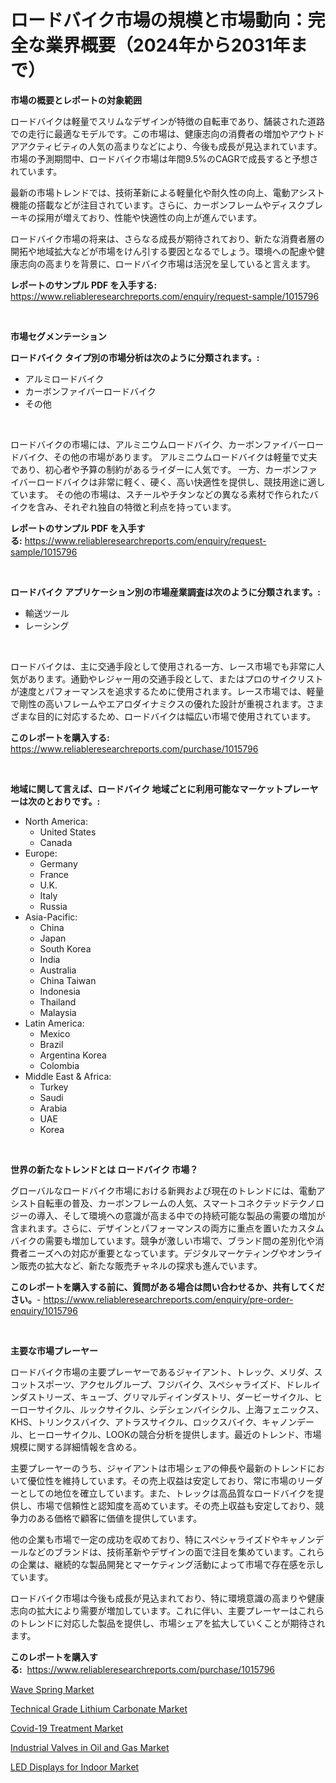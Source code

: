 <p><h1>ロードバイク市場の規模と市場動向：完全な業界概要（2024年から2031年まで）</h1></p><p><strong>市場の概要とレポートの対象範囲</strong></p>
<p><p>ロードバイクは軽量でスリムなデザインが特徴の自転車であり、舗装された道路での走行に最適なモデルです。この市場は、健康志向の消費者の増加やアウトドアアクティビティの人気の高まりなどにより、今後も成長が見込まれています。市場の予測期間中、ロードバイク市場は年間9.5%のCAGRで成長すると予想されています。</p><p>最新の市場トレンドでは、技術革新による軽量化や耐久性の向上、電動アシスト機能の搭載などが注目されています。さらに、カーボンフレームやディスクブレーキの採用が増えており、性能や快適性の向上が進んでいます。</p><p>ロードバイク市場の将来は、さらなる成長が期待されており、新たな消費者層の開拓や地域拡大などが市場をけん引する要因となるでしょう。環境への配慮や健康志向の高まりを背景に、ロードバイク市場は活況を呈していると言えます。</p></p>
<p><strong>レポートのサンプル PDF を入手する:</strong> <a href="https://www.reliableresearchreports.com/enquiry/request-sample/1015796">https://www.reliableresearchreports.com/enquiry/request-sample/1015796</a></p>
<p>&nbsp;</p>
<p><strong>市場セグメンテーション</strong></p>
<p><strong>ロードバイク タイプ別の市場分析は次のように分類されます。:</strong></p>
<p><ul><li>アルミロードバイク</li><li>カーボンファイバーロードバイク</li><li>その他</li></ul></p>
<p>&nbsp;</p>
<p><p>ロードバイクの市場には、アルミニウムロードバイク、カーボンファイバーロードバイク、その他の市場があります。 アルミニウムロードバイクは軽量で丈夫であり、初心者や予算の制約があるライダーに人気です。 一方、カーボンファイバーロードバイクは非常に軽く、硬く、高い快適性を提供し、競技用途に適しています。 その他の市場は、スチールやチタンなどの異なる素材で作られたバイクを含み、それぞれ独自の特徴と利点を持っています。</p></p>
<p><strong>レポートのサンプル PDF を入手する:</strong>&nbsp;<a href="https://www.reliableresearchreports.com/enquiry/request-sample/1015796">https://www.reliableresearchreports.com/enquiry/request-sample/1015796</a></p>
<p>&nbsp;</p>
<p><strong> ロードバイク アプリケーション別の市場産業調査は次のように分類されます。:</strong></p>
<p><ul><li>輸送ツール</li><li>レーシング</li></ul></p>
<p>&nbsp;</p>
<p><p>ロードバイクは、主に交通手段として使用される一方、レース市場でも非常に人気があります。通勤やレジャー用の交通手段として、またはプロのサイクリストが速度とパフォーマンスを追求するために使用されます。レース市場では、軽量で剛性の高いフレームやエアロダイナミクスの優れた設計が重視されます。さまざまな目的に対応するため、ロードバイクは幅広い市場で使用されています。</p></p>
<p><strong>このレポートを購入する:</strong>&nbsp; <a href="https://www.reliableresearchreports.com/purchase/1015796">https://www.reliableresearchreports.com/purchase/1015796</a></p>
<p>&nbsp;</p>
<p><strong>地域に関して言えば、ロードバイク 地域ごとに利用可能なマーケットプレーヤーは次のとおりです。:</strong></p>
<p><ul>
    <li>
        North America:
        <ul>
            <li>United States</li>
            <li>Canada</li>
        </ul>
    </li>
    <li>
        Europe:
        <ul>
            <li>Germany</li>
            <li>France</li>
            <li>U.K.</li>
            <li>Italy</li>
            <li>Russia</li>
        </ul>
    </li>
    <li>
        Asia-Pacific:
        <ul>
            <li>China</li>
            <li>Japan</li>
            <li>South Korea</li>
            <li>India</li>
            <li>Australia</li>
            <li>China Taiwan</li>
            <li>Indonesia</li>
            <li>Thailand</li>
            <li>Malaysia</li>
        </ul>
    </li>
    <li>
        Latin America:
        <ul>
            <li>Mexico</li>
            <li>Brazil</li>
            <li>Argentina Korea</li>
            <li>Colombia</li>
        </ul>
    </li>
    <li>
        Middle East & Africa:
        <ul>
            <li>Turkey</li>
            <li>Saudi</li>
            <li>Arabia</li>
            <li>UAE</li>
            <li>Korea</li>
        </ul>
    </li>
    </ul></p>
<p>&nbsp;</p>
<p><strong>世界の新たなトレンドとは ロードバイク 市場？</strong></p>
<p><p>グローバルなロードバイク市場における新興および現在のトレンドには、電動アシスト自転車の普及、カーボンフレームの人気、スマートコネクテッドテクノロジーの導入、そして環境への意識が高まる中での持続可能な製品の需要の増加が含まれます。さらに、デザインとパフォーマンスの両方に重点を置いたカスタムバイクの需要も増加しています。競争が激しい市場で、ブランド間の差別化や消費者ニーズへの対応が重要となっています。デジタルマーケティングやオンライン販売の拡大など、新たな販売チャネルの探求も進んでいます。</p></p>
<p><strong>このレポートを購入する前に、質問がある場合は問い合わせるか、共有してください。</strong>- <a href="https://www.reliableresearchreports.com/enquiry/pre-order-enquiry/1015796">https://www.reliableresearchreports.com/enquiry/pre-order-enquiry/1015796</a></p>
<p>&nbsp;</p>
<p><strong>主要な市場プレーヤー</strong></p>
<p><p>ロードバイク市場の主要プレーヤーであるジャイアント、トレック、メリダ、スコットスポーツ、アクセルグループ、フジバイク、スペシャライズド、ドレルインダストリーズ、キューブ、グリマルディインダストリ、ダービーサイクル、ヒーローサイクル、ルックサイクル、シデシェンバイシクル、上海フェニックス、KHS、トリンクスバイク、アトラスサイクル、ロックスバイク、キャノンデール、ヒーローサイクル、LOOKの競合分析を提供します。最近のトレンド、市場規模に関する詳細情報を含める。</p><p>主要プレーヤーのうち、ジャイアントは市場シェアの伸長や最新のトレンドにおいて優位性を維持しています。その売上収益は安定しており、常に市場のリーダーとしての地位を確立しています。また、トレックは高品質なロードバイクを提供し、市場で信頼性と認知度を高めています。その売上収益も安定しており、競争力のある価格で顧客に価値を提供しています。</p><p>他の企業も市場で一定の成功を収めており、特にスペシャライズドやキャノンデールなどのブランドは、技術革新やデザインの面で注目を集めています。これらの企業は、継続的な製品開発とマーケティング活動によって市場で存在感を示しています。</p><p>ロードバイク市場は今後も成長が見込まれており、特に環境意識の高まりや健康志向の拡大により需要が増加しています。これに伴い、主要プレーヤーはこれらのトレンドに対応した製品を提供し、市場シェアを拡大していくことが期待されます。</p></p>
<p><strong>このレポートを購入する:</strong>&nbsp;&nbsp;<a href="https://www.reliableresearchreports.com/purchase/1015796">https://www.reliableresearchreports.com/purchase/1015796</a></p>
<p><p><a href="https://github.com/lbird53714/Market-Research-Report-List-3/blob/main/wave-spring-market.md">Wave Spring Market</a></p><p><a href="https://view.publitas.com/reportprime-1/technical-grade-lithium-carbonate-market-size-evaluating-its-market-trends-growth-and-projections-2023-2030/">Technical Grade Lithium Carbonate Market</a></p><p><a href="https://bubble-tree-ea4.notion.site/Covid-19-Treatment-Market-Provides-Detailed-Segmentation-of-this-Market-based-on-Type-Application--2f7ba86704634cb5bf2813e3827f90c7">Covid-19 Treatment Market</a></p><p><a href="https://issuu.com/reportprime-2/docs/industrial-valves-in-oil-and-gas-market-size-2030.">Industrial Valves in Oil and Gas Market</a></p><p><a href="https://view.publitas.com/reportprime-1/led-displays-for-indoor-market-share-market-new-trends-analysis-report-by-type-by-application-by-end-use-by-region-and-segment-forecasts-2024-2031/">LED Displays for Indoor Market</a></p></p>